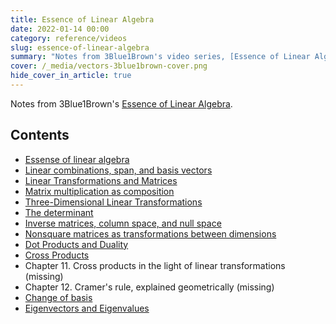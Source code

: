 ```yaml
---
title: Essence of Linear Algebra
date: 2022-01-14 00:00
category: reference/videos
slug: essence-of-linear-algebra
summary: "Notes from 3Blue1Brown's video series, [Essence of Linear Algebra](https://www.youtube.com/playlist?list=PLZHQObOWTQDPD3MizzM2xVFitgF8hE_ab)"
cover: /_media/vectors-3blue1brown-cover.png
hide_cover_in_article: true
---
```


Notes from 3Blue1Brown's [Essence of Linear Algebra](https://www.youtube.com/playlist?list=PLZHQObOWTQDPD3MizzM2xVFitgF8hE_ab).

## Contents

* [Essense of linear algebra](vectors-essence-of-linear-algebra.md)
* [Linear combinations, span, and basis vectors](linear-combinations-span-and-basis-vector-essense.md)
* [Linear Transformations and Matrices](linear-transformations-and-matrices.md)
* [Matrix multiplication as composition](matrix-multiplication-as-composition.md)
* [Three-Dimensional Linear Transformations](three-dimensional-linear-transformations.md)
* [The determinant](the-determinant.md)
* [Inverse matrices, column space, and null space](inverse-matrices-column-space-and-null-space.md)
* [Nonsquare matrices as transformations between dimensions](nonsquare-matrices-as-transformations-between-dimensions.md)
* [Dot Products and Duality](dot-products-and-duality.md)
* [Cross Products](cross-products.md)
* Chapter 11. Cross products in the light of linear transformations (missing)
* Chapter 12. Cramer's rule, explained geometrically (missing)
* [Change of basis](change-of-basis.md)
* [Eigenvectors and Eigenvalues](eigenvectors-and-eigenvalues.md)
